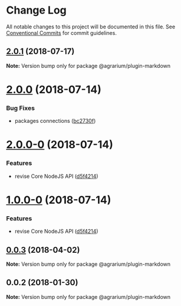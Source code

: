 # Change Log

All notable changes to this project will be documented in this file.
See [Conventional Commits](https://conventionalcommits.org) for commit guidelines.

<a name="2.0.1"></a>
## [2.0.1](https://github.com/agrarium/agrarium/compare/@agrarium/plugin-markdown@2.0.0...@agrarium/plugin-markdown@2.0.1) (2018-07-17)




**Note:** Version bump only for package @agrarium/plugin-markdown

<a name="2.0.0"></a>
# [2.0.0](https://github.com/agrarium/agrarium/compare/@agrarium/plugin-markdown@2.0.0-0...@agrarium/plugin-markdown@2.0.0) (2018-07-14)


### Bug Fixes

* packages connections ([bc2730f](https://github.com/agrarium/agrarium/commit/bc2730f))




<a name="2.0.0-0"></a>
# [2.0.0-0](https://github.com/agrarium/agrarium/compare/@agrarium/plugin-markdown@0.0.3...@agrarium/plugin-markdown@2.0.0-0) (2018-07-14)


### Features

* revise Core NodeJS API ([d5f4214](https://github.com/agrarium/agrarium/commit/d5f4214))




<a name="1.0.0-0"></a>
# [1.0.0-0](https://github.com/agrarium/agrarium/compare/@agrarium/plugin-markdown@0.0.3...@agrarium/plugin-markdown@1.0.0-0) (2018-07-14)


### Features

* revise Core NodeJS API ([d5f4214](https://github.com/agrarium/agrarium/commit/d5f4214))




<a name="0.0.3"></a>
## [0.0.3](https://github.com/agrarium/agrarium/compare/@agrarium/plugin-markdown@0.0.2...@agrarium/plugin-markdown@0.0.3) (2018-04-02)




**Note:** Version bump only for package @agrarium/plugin-markdown

<a name="0.0.2"></a>
## 0.0.2 (2018-01-30)




**Note:** Version bump only for package @agrarium/plugin-markdown
